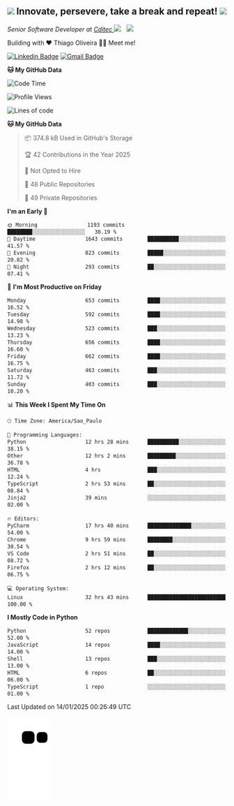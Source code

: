 <h2><img src="https://emojis.slackmojis.com/emojis/images/1531849430/4246/blob-sunglasses.gif?1531849430" width="30"/> Innovate, persevere, take a break and repeat! <img src="https://media.giphy.com/media/12oufCB0MyZ1Go/giphy.gif" width="50"></h2>
<img align='right' src="https://media.giphy.com/media/M9gbBd9nbDrOTu1Mqx/giphy.gif" width="230">
<p><em>Senior Software Developer at <a href="https://www.cditec.com.br/">Cditec
</a><img src="https://media.giphy.com/media/WUlplcMpOCEmTGBtBW/giphy.gif" width="30"> 
</em></p>



Building with ❤️ Thiago Oliveira 👋🏽 Meet me!

[![Linkedin Badge](https://img.shields.io/badge/-Thiago-blue?style=flat-square&logo=Linkedin&logoColor=white&link=https://www.linkedin.com/in/tgmarinho/)](https://www.linkedin.com/in/thiagoceconelo/) 
[![Gmail Badge](https://img.shields.io/badge/-thiceconelo@gmail.com-c14438?style=flat-square&logo=Gmail&logoColor=white&link=mailto:thiceconelo@gmail.com)](mailto:thiceconelo@gmail.com)

</em></p>

<!-- <span style="height ">
![Anurag's GitHub stats](https://github-readme-stats.vercel.app/api?username=arthurspk&show_icons=true&theme=tokyonight)
</span> -->

**🐱 My GitHub Data** 
<!--START_SECTION:waka-->
![Code Time](http://img.shields.io/badge/Code%20Time-2%2C408%20hrs%2051%20mins-blue)

![Profile Views](http://img.shields.io/badge/Profile%20Views-0-blue)

![Lines of code](https://img.shields.io/badge/From%20Hello%20World%20I%27ve%20Written-5.4%20million%20lines%20of%20code-blue)

**🐱 My GitHub Data** 

> 📦 374.8 kB Used in GitHub's Storage 
 > 
> 🏆 42 Contributions in the Year 2025
 > 
> 🚫 Not Opted to Hire
 > 
> 📜 48 Public Repositories 
 > 
> 🔑 49 Private Repositories 
 > 
**I'm an Early 🐤** 

```text
🌞 Morning                1193 commits        ████████░░░░░░░░░░░░░░░░░   30.19 % 
🌆 Daytime                1643 commits        ██████████░░░░░░░░░░░░░░░   41.57 % 
🌃 Evening                823 commits         █████░░░░░░░░░░░░░░░░░░░░   20.82 % 
🌙 Night                  293 commits         ██░░░░░░░░░░░░░░░░░░░░░░░   07.41 % 
```
📅 **I'm Most Productive on Friday** 

```text
Monday                   653 commits         ████░░░░░░░░░░░░░░░░░░░░░   16.52 % 
Tuesday                  592 commits         ████░░░░░░░░░░░░░░░░░░░░░   14.98 % 
Wednesday                523 commits         ███░░░░░░░░░░░░░░░░░░░░░░   13.23 % 
Thursday                 656 commits         ████░░░░░░░░░░░░░░░░░░░░░   16.60 % 
Friday                   662 commits         ████░░░░░░░░░░░░░░░░░░░░░   16.75 % 
Saturday                 463 commits         ███░░░░░░░░░░░░░░░░░░░░░░   11.72 % 
Sunday                   403 commits         ███░░░░░░░░░░░░░░░░░░░░░░   10.20 % 
```


📊 **This Week I Spent My Time On** 

```text
🕑︎ Time Zone: America/Sao_Paulo

💬 Programming Languages: 
Python                   12 hrs 28 mins      ██████████░░░░░░░░░░░░░░░   38.15 % 
Other                    12 hrs 2 mins       █████████░░░░░░░░░░░░░░░░   36.78 % 
HTML                     4 hrs               ███░░░░░░░░░░░░░░░░░░░░░░   12.24 % 
TypeScript               2 hrs 53 mins       ██░░░░░░░░░░░░░░░░░░░░░░░   08.84 % 
Jinja2                   39 mins             ░░░░░░░░░░░░░░░░░░░░░░░░░   02.00 % 

🔥 Editors: 
PyCharm                  17 hrs 40 mins      ██████████████░░░░░░░░░░░   54.00 % 
Chrome                   9 hrs 59 mins       ████████░░░░░░░░░░░░░░░░░   30.54 % 
VS Code                  2 hrs 51 mins       ██░░░░░░░░░░░░░░░░░░░░░░░   08.72 % 
Firefox                  2 hrs 12 mins       ██░░░░░░░░░░░░░░░░░░░░░░░   06.75 % 

💻 Operating System: 
Linux                    32 hrs 43 mins      █████████████████████████   100.00 % 
```

**I Mostly Code in Python** 

```text
Python                   52 repos            █████████████░░░░░░░░░░░░   52.00 % 
JavaScript               14 repos            ████░░░░░░░░░░░░░░░░░░░░░   14.00 % 
Shell                    13 repos            ███░░░░░░░░░░░░░░░░░░░░░░   13.00 % 
HTML                     6 repos             ██░░░░░░░░░░░░░░░░░░░░░░░   06.00 % 
TypeScript               1 repo              ░░░░░░░░░░░░░░░░░░░░░░░░░   01.00 % 
```




 Last Updated on 14/01/2025 00:26:49 UTC
<!--END_SECTION:waka-->

![Snake animation](https://github.com/rafaballerini/rafaballerini/blob/output/github-contribution-grid-snake.svg)


<!---
ceconelo/ceconelo is a ✨ special ✨ repository because its `README.md` (this file) appears on your GitHub profile.
You can click the Preview link to take a look at your changes.
--->
